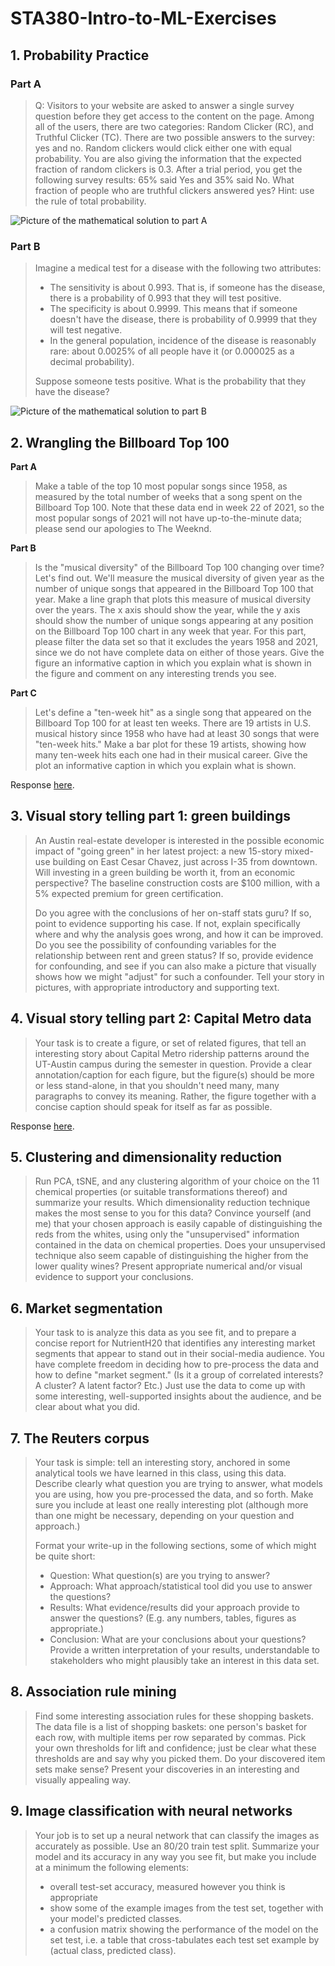 # STA380-Intro-to-ML-Exercises

## 1. Probability Practice
### **Part A** 
> Q: Visitors to your website are asked to answer a single survey question before they get access to the content on the page. Among all of the users, there are two categories: Random Clicker (RC), and Truthful Clicker (TC). There are two possible answers to the survey: yes and no. Random clickers would click either one with equal probability. You are also giving the information that the expected fraction of random clickers is 0.3. After a trial period, you get the following survey results: 65% said Yes and 35% said No. What fraction of people who are truthful clickers answered yes? Hint: use the rule of total probability.

![Picture of the mathematical solution to part A](Q1/Part-A-Solution.jpg)

### **Part B**
> Imagine a medical test for a disease with the following two attributes:
> 
> - The sensitivity is about 0.993. That is, if someone has the disease, there is a probability of 0.993 that they will test positive.
> - The specificity is about 0.9999. This means that if someone doesn't have the disease, there is probability of 0.9999 that they will test negative.
> - In the general population, incidence of the disease is reasonably rare: about 0.0025% of all people have it (or 0.000025 as a decimal probability).
>
> Suppose someone tests positive. What is the probability that they have the disease?

![Picture of the mathematical solution to part B](Q1/Part-B-Solution.jpg)


## 2. Wrangling the Billboard Top 100
**Part A**
> Make a table of the top 10 most popular songs since 1958, as measured by the total number of weeks that a song spent on the Billboard Top 100. Note that these data end in week 22 of 2021, so the most popular songs of 2021 will not have up-to-the-minute data; please send our apologies to The Weeknd.

**Part B**
> Is the "musical diversity" of the Billboard Top 100 changing over time? Let's find out. We'll measure the musical diversity of given year as the number of unique songs that appeared in the Billboard Top 100 that year. Make a line graph that plots this measure of musical diversity over the years. The x axis should show the year, while the y axis should show the number of unique songs appearing at any position on the Billboard Top 100 chart in any week that year. For this part, please filter the data set so that it excludes the years 1958 and 2021, since we do not have complete data on either of those years. Give the figure an informative caption in which you explain what is shown in the figure and comment on any interesting trends you see.

**Part C**
> Let's define a "ten-week hit" as a single song that appeared on the Billboard Top 100 for at least ten weeks. There are 19 artists in U.S. musical history since 1958 who have had at least 30 songs that were "ten-week hits." Make a bar plot for these 19 artists, showing how many ten-week hits each one had in their musical career. Give the plot an informative caption in which you explain what is shown.

Response [here](Q2/Wrangling-the-Billboard-Top-100.md).


## 3. Visual story telling part 1: green buildings
> An Austin real-estate developer is interested in the possible economic impact of "going green" in her latest project: a new 15-story mixed-use building on East Cesar Chavez, just across I-35 from downtown. Will investing in a green building be worth it, from an economic perspective? The baseline construction costs are $100 million, with a 5% expected premium for green certification.
> 
> Do you agree with the conclusions of her on-staff stats guru? If so, point to evidence supporting his case. If not, explain specifically where and why the analysis goes wrong, and how it can be improved. Do you see the possibility of confounding variables for the relationship between rent and green status? If so, provide evidence for confounding, and see if you can also make a picture that visually shows how we might "adjust" for such a confounder. Tell your story in pictures, with appropriate introductory and supporting text.


## 4. Visual story telling part 2: Capital Metro data
> Your task is to create a figure, or set of related figures, that tell an interesting story about Capital Metro ridership patterns around the UT-Austin campus during the semester in question. Provide a clear annotation/caption for each figure, but the figure(s) should be more or less stand-alone, in that you shouldn't need many, many paragraphs to convey its meaning. Rather, the figure together with a concise caption should speak for itself as far as possible.

Response [here](Q4/Visual-Story-Telling-Pt2-CapMetro.md).

## 5. Clustering and dimensionality reduction
> Run PCA, tSNE, and any clustering algorithm of your choice on the 11 chemical properties (or suitable transformations thereof) and summarize your results. Which dimensionality reduction technique makes the most sense to you for this data? Convince yourself (and me) that your chosen approach is easily capable of distinguishing the reds from the whites, using only the "unsupervised" information contained in the data on chemical properties. Does your unsupervised technique also seem capable of distinguishing the higher from the lower quality wines? Present appropriate numerical and/or visual evidence to support your conclusions.


## 6. Market segmentation
> Your task to is analyze this data as you see fit, and to prepare a concise report for NutrientH20 that identifies any interesting market segments that appear to stand out in their social-media audience. You have complete freedom in deciding how to pre-process the data and how to define "market segment." (Is it a group of correlated interests? A cluster? A latent factor? Etc.) Just use the data to come up with some interesting, well-supported insights about the audience, and be clear about what you did.


## 7. The Reuters corpus
> Your task is simple: tell an interesting story, anchored in some analytical tools we have learned in this class, using this data. Describe clearly what question you are trying to answer, what models you are using, how you pre-processed the data, and so forth. Make sure you include at least one really interesting plot (although more than one might be necessary, depending on your question and approach.)
>
> Format your write-up in the following sections, some of which might be quite short:
>
> - Question: What question(s) are you trying to answer?
> - Approach: What approach/statistical tool did you use to answer the questions?
> - Results: What evidence/results did your approach provide to answer the questions? (E.g. any numbers, tables, figures as appropriate.)
> - Conclusion: What are your conclusions about your questions? Provide a written interpretation of your results, understandable to stakeholders who might plausibly take an interest in this data set.


## 8. Association rule mining
> Find some interesting association rules for these shopping baskets. The data file is a list of shopping baskets: one person's basket for each row, with multiple items per row separated by commas. Pick your own thresholds for lift and confidence; just be clear what these thresholds are and say why you picked them. Do your discovered item sets make sense? Present your discoveries in an interesting and visually appealing way.


## 9. Image classification with neural networks
> Your job is to set up a neural network that can classify the images as accurately as possible. Use an 80/20 train test split. Summarize your model and its accuracy in any way you see fit, but make you include at a minimum the following elements:
> - overall test-set accuracy, measured however you think is appropriate
> - show some of the example images from the test set, together with your model's predicted classes.
> - a confusion matrix showing the performance of the model on the set test, i.e. a table that cross-tabulates each test set example by (actual class, predicted class).

